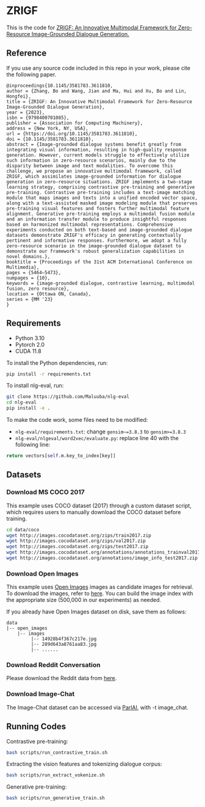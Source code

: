 # ZRIGF

This is the code for [ZRIGF: An Innovative Multimodal Framework for Zero-Resource Image-Grounded Dialogue Generation.](https://arxiv.org/abs/2308.00400)

## Reference

If you use any source code included in this repo in your work, please cite the following paper.

```
@inproceedings{10.1145/3581783.3611810,
author = {Zhang, Bo and Wang, Jian and Ma, Hui and Xu, Bo and Lin, Hongfei},
title = {ZRIGF: An Innovative Multimodal Framework for Zero-Resource Image-Grounded Dialogue Generation},
year = {2023},
isbn = {9798400701085},
publisher = {Association for Computing Machinery},
address = {New York, NY, USA},
url = {https://doi.org/10.1145/3581783.3611810},
doi = {10.1145/3581783.3611810},
abstract = {Image-grounded dialogue systems benefit greatly from integrating visual information, resulting in high-quality response generation. However, current models struggle to effectively utilize such information in zero-resource scenarios, mainly due to the disparity between image and text modalities. To overcome this challenge, we propose an innovative multimodal framework, called ZRIGF, which assimilates image-grounded information for dialogue generation in zero-resource situations. ZRIGF implements a two-stage learning strategy, comprising contrastive pre-training and generative pre-training. Contrastive pre-training includes a text-image matching module that maps images and texts into a unified encoded vector space, along with a text-assisted masked image modeling module that preserves pre-training visual features and fosters further multimodal feature alignment. Generative pre-training employs a multimodal fusion module and an information transfer module to produce insightful responses based on harmonized multimodal representations. Comprehensive experiments conducted on both text-based and image-grounded dialogue datasets demonstrate ZRIGF's efficacy in generating contextually pertinent and informative responses. Furthermore, we adopt a fully zero-resource scenario in the image-grounded dialogue dataset to demonstrate our framework's robust generalization capabilities in novel domains.},
booktitle = {Proceedings of the 31st ACM International Conference on Multimedia},
pages = {5464–5473},
numpages = {10},
keywords = {image-grounded dialogue, contrastive learning, multimodal fusion, zero resource},
location = {Ottawa ON, Canada},
series = {MM '23}
}
```

## Requirements

* Python 3.10
* Pytorch 2.0
* CUDA 11.8

To install the Python dependencies, run:

```bash
pip install -r requirements.txt
```

To install nlg-eval, run:

```bash
git clone https://github.com/Maluuba/nlg-eval
cd nlg-eval
pip install -e .
```

To make the code work, some files need to be modified:
* `nlg-eval/requirements.txt`: change `gensim~=3.8.3` to `gensim>=3.8.3`
* `nlg-eval/nlgeval/word2vec/evaluate.py`: replace line 40 with the following line:

```python
return vectors[self.m.key_to_index[key]]
```

## Datasets
### Download MS COCO 2017
This example uses COCO dataset (2017) through a custom dataset script, which requires users to manually download the COCO dataset before training.
```bash
cd data/coco
wget http://images.cocodataset.org/zips/train2017.zip
wget http://images.cocodataset.org/zips/val2017.zip
wget http://images.cocodataset.org/zips/test2017.zip
wget http://images.cocodataset.org/annotations/annotations_trainval2017.zip
wget http://images.cocodataset.org/annotations/image_info_test2017.zip
```

### Download Open Images
This example uses [Open Images](https://storage.googleapis.com/openimages/web/index.html) images as candidate images for retrieval. To download the images, refer to [here](https://github.com/cvdfoundation/open-images-dataset#download-images-with-bounding-boxes-annotations). You can build the image index with the appropriate size (500,000 in our experiments) as needed.

If you already have Open Images dataset on disk, save them as follows:

```
data
|-- open_images
    |-- images
         |-- 14928b4f367c217e.jpg
         |-- 289d643a8761aa83.jpg
         |-- ......
```

### Download Reddit Conversation
Please download the Reddit data from [here](https://github.com/jokieleung/Maria).

### Download Image-Chat
The Image-Chat dataset can be accessed via [ParlAI](https://github.com/facebookresearch/ParlAI), with -t image_chat.

## Running Codes

Contrastive pre-training:

```bash
bash scripts/run_contrastive_train.sh
```

Extracting the vision features and tokenizing dialogue corpus:

```bash
bash scripts/run_extract_vokenize.sh
```

Generative pre-training:

```bash
bash scripts/run_generative_train.sh
```
